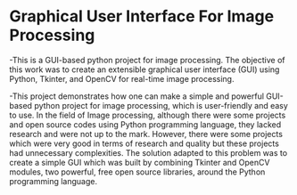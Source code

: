 # Graphical User Interface For Image Processing
-This is a GUI-based python project for image processing. The objective of this work was to create an extensible graphical user interface (GUI) using Python, Tkinter, and OpenCV for real-time image processing.

-This project demonstrates how one can make a simple and powerful GUI-based python project for image processing, which is user-friendly and easy to use. In the field of Image processing, although there were some projects and open source codes using Python programming language, they lacked research and were not up to the mark. However, there were some projects which were very good in terms of research and quality but these projects had unnecessary complexities. The solution adapted to this problem was to create a simple GUI which was built by combining Tkinter and OpenCV modules, two powerful, free open source libraries, around the Python programming language.

